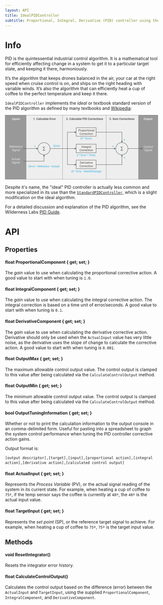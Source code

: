 ```yaml
---
layout: API
title: IdealPIDController
subtitle: Proportional, Integral, Derivative (PID) controller using the ideal (textbook) calculation.
---
```


# Info

PID is the quintessential industrial control algorithm. It is a mathematical tool for efficiently affecting change in a system to get it to a particular target state, and keeping it there, harmoniously.

It’s the algorithm that keeps drones balanced in the air, your car at the right speed when cruise control is on, and ships on the right heading with variable winds. It’s also the algorithm that can efficiently heat a cup of coffee to the perfect temperature and keep it there.

`IdealPIDController` implements the _ideal_ or textbook standard version of the PID algorithm as defined by many textbooks and [Wikipedia](https://en.wikipedia.org/wiki/PID_controller):

![](Ideal_PID_Block_Diagram.svg)

Despite it's name, the "ideal" PID controller is actually less common and more specialized in its use than the [`StandardPIDController`](/API/Controllers/PID/StandardPIDController/), which is a slight modification on the ideal algorithm.

For a detailed discussion and explanation of the PID algorithm, see the Wilderness Labs [PID Guide](http://developer.wildernesslabs.co/Hardware/Reference/Algorithms/Proportional_Integral_Derivative/).

# API

## Properties

#### float ProportionalComponent { get; set; }

The _gain_ value to use when calculating the proportional corrective action. A good value to start with when tuning is `1.0`.

#### float IntegralComponent { get; set; }

The _gain_ value to use when calculating the integral corrective action. The integral correction is based on a time unit of error/seconds. A good value to start with when tuning is `0.1`.

#### float DerivativeComponent { get; set; }

The _gain_ value to use when calculating the derivative corrective action. Derivative should only be used when the `ActualInput` value has very little noise, as the derivative uses the slope of change to calculate the corrective action. A good value to start with when tuning is `0.001`.

#### float OutputMax { get; set; }

The maximum allowable control output value. The control output is clamped to this value after being calculated via the `CalculateControlOutput` method.

#### float OutputMin { get; set; }

The minimum allowable control output value. The control output is clamped to this value after being calculated via the `CalculateControlOutput` method.

#### bool OutputTuningInformation { get; set; }

Whether or not to print the calculation information to the output console in an comma-delimited form. Useful for  pasting into a spreadsheet to graph the system control  performance when tuning the PID controller corrective action gains.

Output format is:

```
[output descriptor],[target],[input],[proportional action],[integral action],[derivative action],[calculated control output]
```

#### float ActualInput { get; set; }

Represents the _Process Variable_ (PV), or the actual signal reading of the system in its current state. For example, when heating a cup of coffee to `75º`, if the temp sensor says the coffee is currently at `40º`, the `40º` is the actual input value.

#### float TargetInput { get; set; }

Represents the _set point_ (SP), or the reference target signal to achieve. For example, when heating a cup of coffee to `75º`, `75º` is the target input value.

## Methods

#### void ResetIntegrator()

Resets the integrator error history. 

#### float CalculateControlOutput()

Calculates the control output based on the difference (error) between the `ActualInput` and `TargetInput`, using the supplied `ProportionalComponent`, `IntegralComponent`, and `DerivativeComponent`.
